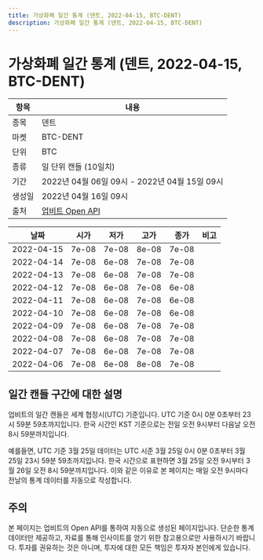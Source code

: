 ```yaml
---
title: 가상화폐 일간 통계 (덴트, 2022-04-15, BTC-DENT)
description: 가상화폐 일간 통계 (덴트, 2022-04-15, BTC-DENT)
---
```



가상화폐 일간 통계 (덴트, 2022-04-15, BTC-DENT)
===

|항목|내용|
|--|--|
|종목|덴트|
|마켓|BTC-DENT|
|단위|BTC|
|종류|일 단위 캔들 (10일치)|
|기간|2022년 04월 06일 09시 - 2022년 04월 15일 09시|
|생성일|2022년 04월 16일 09시|
|출처|[업비트 Open API](https://docs.upbit.com)|


|날짜|시가|저가|고가|종가|비고|
|--|--|--|--|--|--|
|2022-04-15|7e-08|7e-08|8e-08|7e-08|    |
|2022-04-14|7e-08|6e-08|7e-08|7e-08|    |
|2022-04-13|7e-08|6e-08|7e-08|7e-08|    |
|2022-04-12|7e-08|6e-08|7e-08|6e-08|    |
|2022-04-11|7e-08|6e-08|7e-08|6e-08|    |
|2022-04-10|7e-08|6e-08|7e-08|6e-08|    |
|2022-04-09|7e-08|6e-08|7e-08|7e-08|    |
|2022-04-08|7e-08|6e-08|7e-08|7e-08|    |
|2022-04-07|7e-08|6e-08|7e-08|7e-08|    |
|2022-04-06|7e-08|6e-08|8e-08|7e-08|    |


일간 캔들 구간에 대한 설명
---


업비트의 일간 캔들은 세계 협정시(UTC) 기준입니다. 
UTC 기준 0시 0분 0초부터 23시 59분 59초까지입니다. 
한국 시간인 KST 기준으로는 전일 오전 9시부터 다음날 오전 8시 59분까지입니다. 


예를들면, UTC 기준 3월 25일 데이터는 UTC 시준 3월 25일 0시 0분 0초부터 3월 25일 23시 59분 59초까지입니다. 
한국 시간으로 표현하면 3월 25일 오전 9시부터 3월 26일 오전 8시 59분까지입니다. 
이와 같은 이유로 본 페이지는 매일 오전 9시마다 전날의 통계 데이터를 자동으로 작성합니다. 


주의
---


본 페이지는 업비트의 Open API를 통하여 자동으로 생성된 페이지입니다. 
단순한 통계 데이터만 제공하고, 자료를 통해 인사이트를 얻기 위한 참고용으로만 사용하시기 바랍니다. 
투자를 권유하는 것은 아니며, 투자에 대한 모든 책임은 투자자 본인에게 있습니다. 
